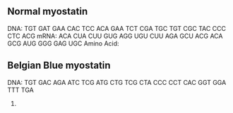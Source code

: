 ## Normal myostatin
DNA:  TGT GAT GAA CAC TCC ACA GAA TCT CGA TGC TGT CGC TAC CCC CTC ACG
mRNA: ACA CUA CUU GUG AGG UGU CUU AGA GCU ACG ACA GCG AUG GGG GAG UGC
Amino Acid: 

## Belgian Blue myostatin
DNA:  TGT GAC AGA ATC TCG ATG CTG TCG CTA CCC CCT CAC GGT GGA TTT TGA

1. 